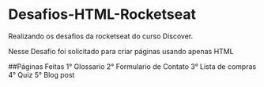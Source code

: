 # Desafios-HTML-Rocketseat

Realizando os desafios da rocketseat do curso Discover.

Nesse Desafio foi solicitado para criar páginas usando apenas HTML

##Páginas Feitas
1° Glossario
2° Formulario de Contato
3° Lista de compras
4° Quiz
5° Blog post

